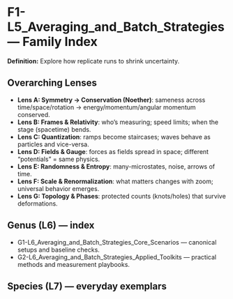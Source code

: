 # F1-L5_Averaging_and_Batch_Strategies — Family Index
**Definition:** Explore how replicate runs to shrink uncertainty.

## Overarching Lenses

- **Lens A: Symmetry -> Conservation (Noether)**: sameness across time/space/rotation → energy/momentum/angular momentum conserved.
- **Lens B: Frames & Relativity**: who’s measuring; speed limits; when the stage (spacetime) bends.
- **Lens C: Quantization**: ramps become staircases; waves behave as particles and vice-versa.
- **Lens D: Fields & Gauge**: forces as fields spread in space; different “potentials” = same physics.
- **Lens E: Randomness & Entropy**: many-microstates, noise, arrows of time.
- **Lens F: Scale & Renormalization**: what matters changes with zoom; universal behavior emerges.
- **Lens G: Topology & Phases**: protected counts (knots/holes) that survive deformations.

## Genus (L6) — index
- G1-L6_Averaging_and_Batch_Strategies_Core_Scenarios — canonical setups and baseline checks.
- G2-L6_Averaging_and_Batch_Strategies_Applied_Toolkits — practical methods and measurement playbooks.

## Species (L7) — everyday exemplars
